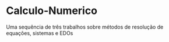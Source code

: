 # Calculo-Numerico
Uma sequência de três trabalhos sobre métodos de resolução de equações, sistemas e EDOs
